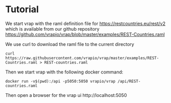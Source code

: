 # Tutorial

We start vrap with the raml definition file for https://restcountries.eu/rest/v2 which is available from our github repository https://github.com/vrapio/vrap/blob/master/examples/REST-Countries.raml

We use curl to download the raml file to the current directory

```
curl https://raw.githubusercontent.com/vrapio/vrap/master/examples/REST-Countries.raml > REST-countries.raml
```

Then we start vrap with the following docker command:

```
docker run -v$(pwd):/api -p5050:5050 vrapio/vrap /api/REST-countries.raml
```

Then open a browser for the vrap ui http://localhost:5050 